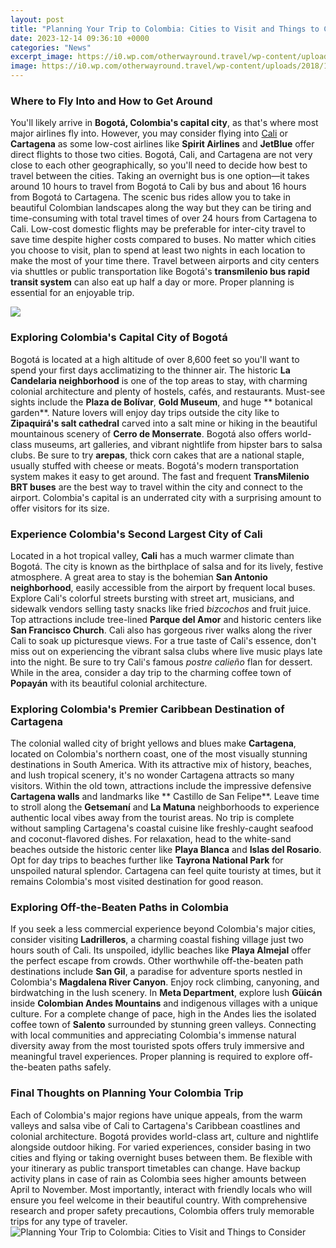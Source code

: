 ```yaml
---
layout: post
title: "Planning Your Trip to Colombia: Cities to Visit and Things to Consider"
date: 2023-12-14 09:36:10 +0000
categories: "News"
excerpt_image: https://i0.wp.com/otherwayround.travel/wp-content/uploads/2018/10/guatape-colombia-travel-gui.jpg
image: https://i0.wp.com/otherwayround.travel/wp-content/uploads/2018/10/guatape-colombia-travel-gui.jpg
---
```


### Where to Fly Into and How to Get Around
You'll likely arrive in **Bogotá, Colombia's capital city**, as that's where most major airlines fly into. However, you may consider flying into [Cali](https://thetopnews.github.io/the-historical-evolution-of-fashion-through-the-ages/) or **Cartagena** as some low-cost airlines like **Spirit Airlines** and **JetBlue** offer direct flights to those two cities. Bogotá, Cali, and Cartagena are not very close to each other geographically, so you'll need to decide how best to travel between the cities. 
Taking an overnight bus is one option—it takes around 10 hours to travel from Bogotá to Cali by bus and about 16 hours from Bogotá to Cartagena. The scenic bus rides allow you to take in beautiful Colombian landscapes along the way but they can be tiring and time-consuming with total travel times of over 24 hours from Cartagena to Cali. Low-cost domestic flights may be preferable for inter-city travel to save time despite higher costs compared to buses. 
No matter which cities you choose to visit, plan to spend at least two nights in each location to make the most of your time there. Travel between airports and city centers via shuttles or public transportation like Bogotá's **transmilenio bus rapid transit system** can also eat up half a day or more. Proper planning is essential for an enjoyable trip.

![](https://i2.wp.com/handluggageonly.co.uk/wp-content/uploads/2017/12/Hand-Luggage-Only-20.jpg?fit=1600%2C1067&amp;ssl=1)
### Exploring Colombia's Capital City of Bogotá 
Bogotá is located at a high altitude of over 8,600 feet so you'll want to spend your first days acclimatizing to the thinner air. The historic **La Candelaria neighborhood** is one of the top areas to stay, with charming colonial architecture and plenty of hostels, cafés, and restaurants. Must-see sights include the **Plaza de Bolívar**, **Gold Museum**, and huge ** botanical garden**. 
Nature lovers will enjoy day trips outside the city like to **Zipaquirá's salt cathedral** carved into a salt mine or hiking in the beautiful mountainous scenery of **Cerro de Monserrate**. Bogotá also offers world-class museums, art galleries, and vibrant nightlife from hipster bars to salsa clubs. Be sure to try **arepas**, thick corn cakes that are a national staple, usually stuffed with cheese or meats. 
Bogotá's modern transportation system makes it easy to get around. The fast and frequent **TransMilenio BRT buses** are the best way to travel within the city and connect to the airport. Colombia's capital is an underrated city with a surprising amount to offer visitors for its size.
### Experience Colombia's Second Largest City of Cali
Located in a hot tropical valley, **Cali** has a much warmer climate than Bogotá. The city is known as the birthplace of salsa and for its lively, festive atmosphere. A great area to stay is the bohemian **San Antonio neighborhood**, easily accessible from the airport by frequent local buses. 
Explore Cali's colorful streets bursting with street art, musicians, and sidewalk vendors selling tasty snacks like fried *bizcochos* and fruit juice. Top attractions include tree-lined **Parque del Amor** and historic centers like **San Francisco Church**. Cali also has gorgeous river walks along the river Cali to soak up picturesque views. 
For a true taste of Cali's essence, don't miss out on experiencing the vibrant salsa clubs where live music plays late into the night. Be sure to try Cali's famous *postre calieño* flan for dessert. While in the area, consider a day trip to the charming coffee town of **Popayán** with its beautiful colonial architecture.
### Exploring Colombia's Premier Caribbean Destination of Cartagena 
The colonial walled city of bright yellows and blues make **Cartagena**, located on Colombia's northern coast, one of the most visually stunning destinations in South America. With its attractive mix of history, beaches, and lush tropical scenery, it's no wonder Cartagena attracts so many visitors. 
Within the old town, attractions include the impressive defensive **Cartagena walls** and landmarks like ** Castillo de San Felipe**. Leave time to stroll along the **Getsemaní** and **La Matuna** neighborhoods to experience authentic local vibes away from the tourist areas. No trip is complete without sampling Cartagena's coastal cuisine like freshly-caught seafood and coconut-flavored dishes.
For relaxation, head to the white-sand beaches outside the historic center like **Playa Blanca** and **Islas del Rosario**. Opt for day trips to beaches further like **Tayrona National Park** for unspoiled natural splendor. Cartagena can feel quite touristy at times, but it remains Colombia's most visited destination for good reason.
### Exploring Off-the-Beaten Paths in Colombia
If you seek a less commercial experience beyond Colombia's major cities, consider visiting **Ladrilleros**, a charming coastal fishing village just two hours south of Cali. Its unspoiled, idyllic beaches like **Playa Almejal** offer the perfect escape from crowds. 
Other worthwhile off-the-beaten path destinations include **San Gil**, a paradise for adventure sports nestled in Colombia's **Magdalena River Canyon**. Enjoy rock climbing, canyoning, and birdwatching in the lush scenery. In **Meta Department**, explore lush **Güicán** inside **Colombian Andes Mountains** and indigenous villages with a unique culture.
For a complete change of pace, high in the Andes lies the isolated coffee town of **Salento** surrounded by stunning green valleys. Connecting with local communities and appreciating Colombia's immense natural diversity away from the most touristed spots offers truly immersive and meaningful travel experiences. Proper planning is required to explore off-the-beaten paths safely. 
### Final Thoughts on Planning Your Colombia Trip
Each of Colombia's major regions have unique appeals, from the warm valleys and salsa vibe of Cali to Cartagena's Caribbean coastlines and colonial architecture. Bogotá provides world-class art, culture and nightlife alongside outdoor hiking. For varied experiences, consider basing in two cities and flying or taking overnight buses between them. 
Be flexible with your itinerary as public transport timetables can change. Have backup activity plans in case of rain as Colombia sees higher amounts between April to November. Most importantly, interact with friendly locals who will ensure you feel welcome in their beautiful country. With comprehensive research and proper safety precautions, Colombia offers truly memorable trips for any type of traveler.
![Planning Your Trip to Colombia: Cities to Visit and Things to Consider](https://i0.wp.com/otherwayround.travel/wp-content/uploads/2018/10/guatape-colombia-travel-gui.jpg)